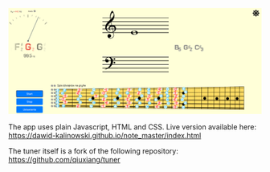 ![screenshot](note_master.png)

The app uses plain Javascript, HTML and CSS.
Live version available here:  
https://dawid-kalinowski.github.io/note_master/index.html

The tuner itself is a fork of the following repository:  
https://github.com/qiuxiang/tuner